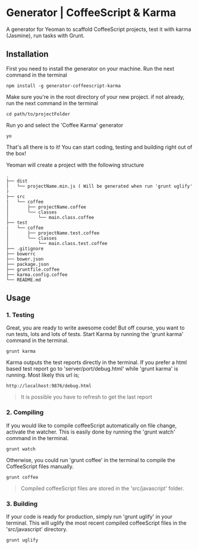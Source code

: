 # Generator | CoffeeScript & Karma
A generator for Yeoman to scaffold CoffeeScript projects, test it with karma (Jasmine), run tasks with Grunt.

## Installation
First you need to install the generator on your machine. Run the next command in the terminal

```
npm install -g generator-coffeescript-karma
```

Make sure you're in the root directory of your new project. if not already, run the next command in the terminal

```
cd path/to/projectFolder
```

Run yo and select the 'Coffee Karma' generator

```
yo
```

That's all there is to it! You can start coding, testing and building right out of the box!

Yeoman will create a project with the following structure

    .
    ├── dist
    │   └── projectName.min.js ( Will be generated when run 'grunt uglify' )
    ├── src
    |   └── coffee
    │       ├── projectName.coffee
    │       └── classes
    │           └── main.class.coffee
    ├── test
    |   └── coffee    
    │       ├── projectName.test.coffee
    │       └── classes
    │           └── main.class.test.coffee
    ├── .gitignore
    ├── bowerrc
    ├── bower.json
    ├── package.json
    ├── gruntfile.coffee
    ├── karma.config.coffee
    └── README.md

## Usage

### 1. Testing
Great, you are ready to write awesome code! But off course, you want to run tests, lots and lots of tests. Start Karma by running the 'grunt karma' command in the terminal.

```
grunt karma
```

Karma outputs the test reports directly in the terminal. If you prefer a html based test report go to 'server/port/debug.html' while 'grunt karma' is running. Most likely this url is;

```
http://localhost:9876/debug.html
```

> It is possible you have to refresh to get the last report

### 2. Compiling
If you would like to compile coffeeScript automatically on file change, activate the watcher. This is easily done by running the 'grunt watch' command in the terminal.

```
grunt watch
```

Otherwise, you could run 'grunt coffee' in the terminal to compile the CoffeeScript files manually.

```
grunt coffee
```

> Compiled coffeeScript files are stored in the 'src/javascript' folder.

### 3. Building
If your code is ready for production, simply run 'grunt uglify' in your terminal. This will uglify the most recent compiled coffeeScript files in the 'src/javascript' directory.

```
grunt uglify
```
